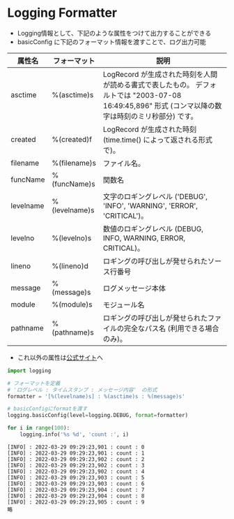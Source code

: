 # Logging Formatter

- Logging情報として、下記のような属性をつけて出力することができる
- basicConfig に下記のフォーマット情報を渡すことで、ログ出力可能


| 属性名    | フォーマット  | 説明                                                                                                                                                 |
| --------- | ------------- | ---------------------------------------------------------------------------------------------------------------------------------------------------- |
| asctime   | %(asctime)s   | LogRecord が生成された時刻を人間が読める書式で表したもの。 デフォルトでは "2003-07-08 16:49:45,896" 形式 (コンマ以降の数字は時刻のミリ秒部分) です。 |
| created   | %(created)f   | LogRecord が生成された時刻 (time.time() によって返される形式で)。                                                                                    |
| filename  | %(filename)s  | ファイル名。                                                                                                                                         |
| funcName  | %(funcName)s  | 関数名                                                                                                                                               |
| levelname | %(levelname)s | 文字のロギングレベル ('DEBUG', 'INFO', 'WARNING', 'ERROR', 'CRITICAL')。                                                                             |
| levelno   | %(levelno)s   | 数値のロギングレベル (DEBUG, INFO, WARNING, ERROR, CRITICAL)。                                                                                       |
| lineno    | %(lineno)d    | ロギングの呼び出しが発せられたソース行番号                                                                                                           |
| message   | %(message)s   | ログメッセージ本体                                                                                                                                   |
| module    | %(module)s    | モジュール名                                                                                                                                         |
| pathname  | %(pathname)s  | ロギングの呼び出しが発せられたファイルの完全なパス名 (利用できる場合のみ)。                                                                          |

- これ以外の属性は[公式サイト](https://docs.python.org/ja/3/library/logging.html#logrecord-attributes)へ


```python:logging_test.py
import logging

# フォーマットを定義
# 'ログレベル : タイムスタンプ : メッセージ内容'　の形式　
formatter = '[%(levelname)s] : %(asctime)s : %(message)s'

# basicConfigにformatを渡す
logging.basicConfig(level=logging.DEBUG, format=formatter)

for i in range(100):
    logging.info('%s %d', 'count :', i)
```
```sh:実行結果
[INFO] : 2022-03-29 09:29:23,901 : count : 0
[INFO] : 2022-03-29 09:29:23,901 : count : 1
[INFO] : 2022-03-29 09:29:23,902 : count : 2
[INFO] : 2022-03-29 09:29:23,902 : count : 3
[INFO] : 2022-03-29 09:29:23,902 : count : 4
[INFO] : 2022-03-29 09:29:23,903 : count : 5
[INFO] : 2022-03-29 09:29:23,903 : count : 6
[INFO] : 2022-03-29 09:29:23,904 : count : 7
[INFO] : 2022-03-29 09:29:23,904 : count : 8
[INFO] : 2022-03-29 09:29:23,905 : count : 9
略
```
